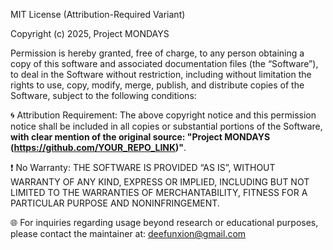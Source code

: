 MIT License (Attribution-Required Variant)

Copyright (c) 2025, Project MONDAYS

Permission is hereby granted, free of charge, to any person obtaining a copy
of this software and associated documentation files (the “Software”), to deal
in the Software without restriction, including without limitation the rights
to use, copy, modify, merge, publish, and distribute copies of the Software,
subject to the following conditions:

🌀 Attribution Requirement:
The above copyright notice and this permission notice shall be included in all
copies or substantial portions of the Software, **with clear mention of the
original source: "Project MONDAYS (https://github.com/YOUR_REPO_LINK)"**.

❗ No Warranty:
THE SOFTWARE IS PROVIDED “AS IS”, WITHOUT WARRANTY OF ANY KIND, EXPRESS OR IMPLIED,
INCLUDING BUT NOT LIMITED TO THE WARRANTIES OF MERCHANTABILITY, FITNESS FOR A PARTICULAR PURPOSE
AND NONINFRINGEMENT.

🌐 For inquiries regarding usage beyond research or educational purposes,
please contact the maintainer at: deefunxion@gmail.com
